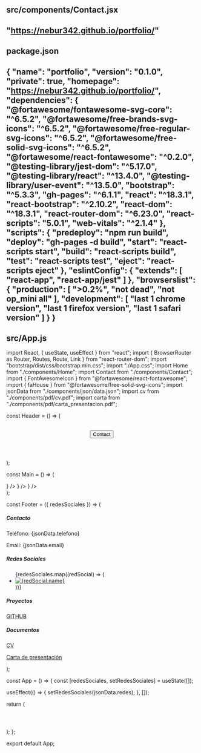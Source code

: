 src/components/Contact.jsx
---
"https://nebur342.github.io/portfolio/"
---
package.json
---
{
  "name": "portfolio",
  "version": "0.1.0",
  "private": true,
  "homepage": "https://nebur342.github.io/portfolio/",
  "dependencies": {
    "@fortawesome/fontawesome-svg-core": "^6.5.2",
    "@fortawesome/free-brands-svg-icons": "^6.5.2",
    "@fortawesome/free-regular-svg-icons": "^6.5.2",
    "@fortawesome/free-solid-svg-icons": "^6.5.2",
    "@fortawesome/react-fontawesome": "^0.2.0",
    "@testing-library/jest-dom": "^5.17.0",
    "@testing-library/react": "^13.4.0",
    "@testing-library/user-event": "^13.5.0",
    "bootstrap": "^5.3.3",
    "gh-pages": "^6.1.1",
    "react": "^18.3.1",
    "react-bootstrap": "^2.10.2",
    "react-dom": "^18.3.1",
    "react-router-dom": "^6.23.0",
    "react-scripts": "5.0.1",
    "web-vitals": "^2.1.4"
  },
  "scripts": {
    "predeploy": "npm run build",
    "deploy": "gh-pages -d build",
    "start": "react-scripts start",
    "build": "react-scripts build",
    "test": "react-scripts test",
    "eject": "react-scripts eject"
  },
  "eslintConfig": {
    "extends": [
      "react-app",
      "react-app/jest"
    ]
  },
  "browserslist": {
    "production": [
      ">0.2%",
      "not dead",
      "not op_mini all"
    ],
    "development": [
      "last 1 chrome version",
      "last 1 firefox version",
      "last 1 safari version"
    ]
  }
}
---
src/App.js
---
import React, { useState, useEffect } from "react";
import { BrowserRouter as Router, Routes, Route, Link } from "react-router-dom";
import "bootstrap/dist/css/bootstrap.min.css";
import "./App.css";
import Home from "./components/Home";
import Contact from "./components/Contact";
import { FontAwesomeIcon } from "@fortawesome/react-fontawesome";
import { faHouse } from "@fortawesome/free-solid-svg-icons";
import jsonData from "./components/json/data.json";
import cv from "./components/pdf/cv.pdf";
import carta from "./components/pdf/carta_presentacion.pdf";

const Header = () => (
  <header
    className="header bg-dark text-light position-sticky top-0 z-1"
    style={{
      height: "50px",
      padding: "0",
      margin: "0",
    }}>
    <div className="container-fluid h-100">
      <div className="row align-items-center justify-content-between mx-1 h-100">
        <div className="col">
          <h2 className="my-auto">
            <Link to="/portfolio" className="link-unstyled" aria-label="Home">
              <FontAwesomeIcon icon={faHouse} className="icon-home" />
            </Link>
          </h2>
        </div>
        <div className="col d-flex justify-content-end">
          <Link to="/portfolio/contact" className="mx-1">
            <button className="btn btn-info">Contact</button>
          </Link>
        </div>
      </div>
    </div>
  </header>
);

const Main = () => (
  <main className="container-fluid main-content fondogradiente py-1 flex-grow-1">
    <Routes>
      <Route path="/portfolio/contact" element={<Contact />} />
      <Route path="/portfolio" element={<Home />} />
      <Route path="" element={<Home />} />
    </Routes>
  </main>
);

const Footer = ({ redesSociales }) => (
  <footer className="bg-dark text-white">
    <div className="container">
      <div className="row justify-content-between">
        <div className="col-md-6 col-lg-3">
          <h5>Contacto</h5>
          <p>Teléfono: {jsonData.telefono}</p>
          <p>Email: {jsonData.email}</p>
        </div>
        <div className="col-md-6 col-lg-3">
          <h5>Redes Sociales</h5>
          <ul className="list-unstyled d-flex">
            {redesSociales.map((redSocial) => (
              <li key={redSocial.id} className="me-3">
                <a
                  href={redSocial.url}
                  target="_blank"
                  rel="noopener noreferrer"
                  className="text-white">
                  <img
                    src={redSocial.simbolo}
                    alt={redSocial.name}
                    className="rounded-circle"
                    style={{ width: "24px", height: "24px" }}
                  />
                </a>
              </li>
            ))}
          </ul>
        </div>
        <div className="col-md-6 col-lg-3">
          <h5>Proyectos</h5>
          <p>
            <a
              href={jsonData.proyectos}
              target="_blank"
              rel="noopener noreferrer">
              GITHUB
            </a>
          </p>
        </div>
        <div className="col-md-6 col-lg-3">
          <h5>Documentos</h5>
          <p>
            <a href={cv} target="_blank" rel="noopener noreferrer">
              CV
            </a>
          </p>
          <p>
            <a href={carta} target="_blank" rel="noopener noreferrer">
              Carta de presentación
            </a>
          </p>
        </div>
      </div>
    </div>
  </footer>
);

const App = () => {
  const [redesSociales, setRedesSociales] = useState([]);

  useEffect(() => {
    setRedesSociales(jsonData.redes);
  }, []);

  return (
    <Router>
      <div className="d-flex flex-column min-vh-100">
        <Header />
        <Main />
        <Footer redesSociales={redesSociales} />
      </div>
    </Router>
  );
};

export default App;